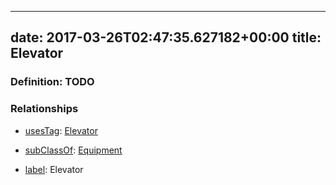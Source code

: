 
---
date: 2017-03-26T02:47:35.627182+00:00
title: Elevator
---
### Definition: TODO

### Relationships

* [usesTag](https://brickschema.org/schema/1.0/BrickFrame#usesTag): [Elevator](https://brickschema.org/schema/1.0/BrickTag#Elevator)

* [subClassOf](http://www.w3.org/2000/01/rdf-schema#subClassOf): [Equipment](https://brickschema.org/schema/1.0/Brick#Equipment)

* [label](http://www.w3.org/2000/01/rdf-schema#label): Elevator
